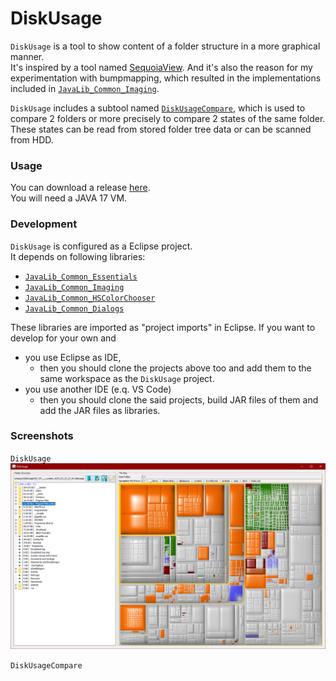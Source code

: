 # DiskUsage
`DiskUsage` is a tool to show content of a folder structure in a more graphical manner.  
It's inspired by a tool named [SequoiaView](https://sequoiaview.de.softonic.com/). And it's also the reason for my experimentation with bumpmapping, which resulted in the implementations included in [`JavaLib_Common_Imaging`](https://github.com/Hendrik2319/JavaLib_Common_Imaging).

`DiskUsage` includes a subtool named [`DiskUsageCompare`](/src/net/schwarzbaer/java/tools/diskusagecompare/DiskUsageCompare.java), which is used to compare 2 folders or more precisely to compare 2 states of the same folder. These states can be read from stored folder tree data or can be scanned from HDD.

### Usage
You can download a release [here](https://github.com/Hendrik2319/DiskUsage/releases).  
You will need a JAVA 17 VM.

### Development
`DiskUsage` is configured as a Eclipse project.  
It depends on following libraries:
* [`JavaLib_Common_Essentials`](https://github.com/Hendrik2319/JavaLib_Common_Essentials)
* [`JavaLib_Common_Imaging`](https://github.com/Hendrik2319/JavaLib_Common_Imaging)
* [`JavaLib_Common_HSColorChooser`](https://github.com/Hendrik2319/JavaLib_Common_HSColorChooser)
* [`JavaLib_Common_Dialogs`](https://github.com/Hendrik2319/JavaLib_Common_Dialogs)

These libraries are imported as "project imports" in Eclipse. 
If you want to develop for your own and
* you use Eclipse as IDE,
	* then you should clone the projects above too and add them to the same workspace as the `DiskUsage` project.
* you use another IDE (e.q. VS Code)
	* then you should clone the said projects, build JAR files of them and add the JAR files as libraries.

### Screenshots
`DiskUsage`
![Screenshot 1](/github/screenshot1.png)

`DiskUsageCompare`
